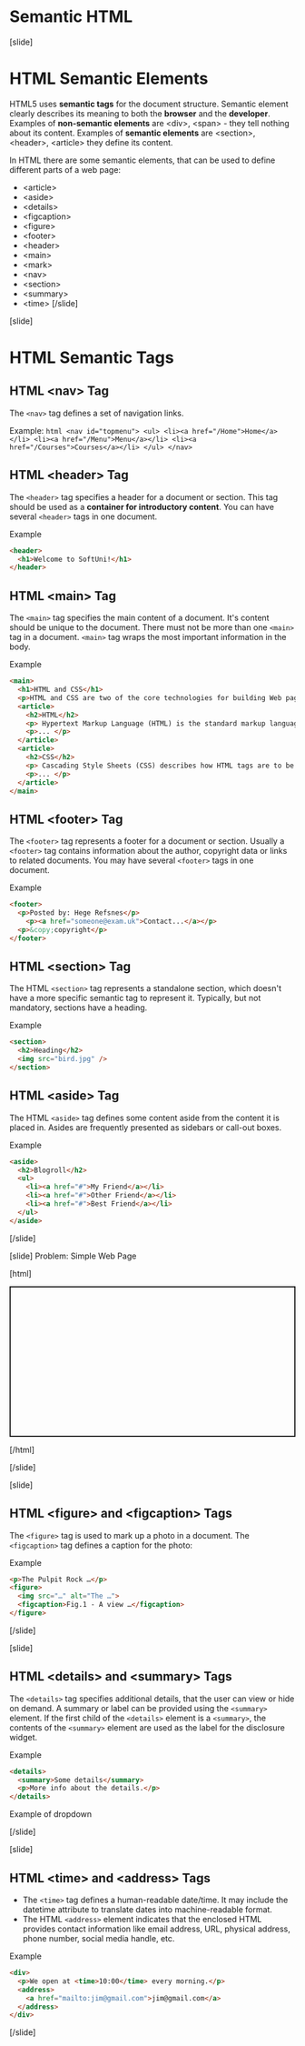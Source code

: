 # Semantic HTML

[slide]
# HTML Semantic Elements

HTML5 uses **semantic tags** for the document structure.
Semantic element clearly describes its meaning to both the **browser** and the **developer**.
Examples of **non-semantic elements** are \<div\>, \<span\> - they tell nothing about its content.
Examples of **semantic elements** are \<section\>, \<header\>, \<article\> they define its content.

In HTML there are some semantic elements, that can be used to define different parts of a web page:
* \<article>
* \<aside>
* \<details>
* \<figcaption>
* \<figure>
* \<footer>
* \<header>
* \<main>
* \<mark>
* \<nav>
* \<section>
* \<summary>
* \<time>
[/slide]

[slide]
# HTML Semantic Tags

## HTML \<nav\> Tag

The `<nav>` tag defines a set of navigation links.

Example:
	```html
	<nav id="topmenu">
	  <ul>
		<li><a href="/Home">Home</a></li>
		<li><a href="/Menu">Menu</a></li>
		<li><a href="/Courses">Courses</a></li>
	  </ul>
	</nav>
	```

## HTML \<header\> Tag

The `<header>` tag specifies a header for a document or section.
This tag should be used as a **container for introductory content**.
You can have several `<header>` tags in one document.

Example
```html
<header>
  <h1>Welcome to SoftUni!</h1>
</header>
```

## HTML \<main\> Tag

The `<main>` tag specifies the main content of a document. It's content should be unique to the document. There must not be more than one `<main>` tag in a document. `<main>` tag wraps the most important information in the body.

Example
```html
<main>
  <h1>HTML and CSS</h1>
  <p>HTML and CSS are two of the core technologies for building Web pages.</p>
  <article>
    <h2>HTML</h2>
    <p> Hypertext Markup Language (HTML) is the standard markup language for documents designed to be displayed in a web browser. </p>
    <p>... </p>
  </article>
  <article>
    <h2>CSS</h2>
    <p> Cascading Style Sheets (CSS) describes how HTML tags are to be displayed </p>
    <p>... </p>
  </article>
</main>
```

## HTML \<footer\> Tag

The `<footer>` tag represents a footer for a document or section.
Usually a `<footer>` tag contains information about the author, copyright data or links to related documents.
You may have several `<footer>` tags in one document.

Example
```html
<footer>
  <p>Posted by: Hege Refsnes</p>
    <p><a href="someone@exam.uk">Contact...</a></p>
  <p>&copy;copyright</p>
</footer>
```
## HTML \<section\> Tag

The HTML `<section>` tag represents a standalone section, which doesn't have a more specific semantic tag to represent it. Typically, but not mandatory, sections have a heading.

Example
```html
<section>
  <h2>Heading</h2>
  <img src="bird.jpg" />
</section>
```

## HTML \<aside\> Tag

Тhe HTML `<aside>` tag defines some content aside from the content it is placed in. Asides are frequently presented as sidebars or call-out boxes.

Example
```html
<aside>
  <h2>Blogroll</h2>
  <ul>
    <li><a href="#">My Friend</a></li>
    <li><a href="#">Other Friend</a></li>
    <li><a href="#">Best Friend</a></li>
  </ul>
</aside>
```
[/slide]

[slide]
Problem: Simple Web Page

[html]
<p class="codepen" data-height="265" data-theme-id="dark" data-default-tab="html,result" data-user="atanas-atanasov-the-scripter" data-slug-hash="RwWwpov" style="height: 265px; box-sizing: border-box; display: flex; align-items: center; justify-content: center; border: 2px solid; margin: 1em 0; padding: 1em;" data-pen-title="RwWwpov"></p>
<script async src="https://static.codepen.io/assets/embed/ei.js"></script>
[/html]

[/slide]

[slide]
## HTML \<figure\> and \<figcaption\> Tags

The `<figure>` tag is used to mark up a photo in a document. The `<figcaption>` tag defines a caption for the photo:

Example
```html
<p>The Pulpit Rock …</p>
<figure>
  <img src="…" alt="The …">
  <figcaption>Fig.1 - A view …</figcaption>
</figure>
```
[/slide]

[slide]
## HTML \<details\> and \<summary\> Tags

The `<details>` tag specifies additional details, that the user can view or hide on demand. A summary or label can be provided using the `<summary>` element. If the first child of the `<details>` element is a `<summary>`, the contents of the `<summary>` element are used as the label for the disclosure widget.

Example
```html
<details>
  <summary>Some details</summary> 
  <p>More info about the details.</p> 
</details>
```

Example of dropdown

[/slide]

[slide]
## HTML \<time\> and \<address\> Tags

* The `<time>` tag defines a human-readable date/time. It may include the datetime attribute to translate dates into machine-readable format.
* The HTML `<address>` element indicates that the enclosed HTML provides contact information like email address, URL, physical address, phone number, social media handle, etc.

Example
```html
<div>
  <p>We open at <time>10:00</time> every morning.</p>
  <address>
    <a href="mailto:jim@gmail.com">jim@gmail.com</a>
  </address>
</div>
```

[/slide]